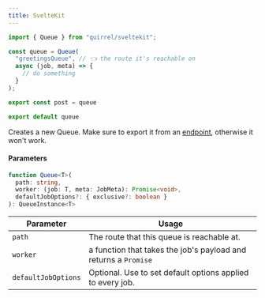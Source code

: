 ```yaml
---
title: SvelteKit
---
```


```ts title="src/routes/greetingsQueue.ts"
import { Queue } from "quirrel/sveltekit";

const queue = Queue(
  "greetingsQueue", // 👈 the route it's reachable on
  async (job, meta) => {
    // do something
  }
);

export const post = queue

export default queue
```

Creates a new Queue.
Make sure to export it from an [endpoint](https://kit.svelte.dev/docs#routing-endpoints), otherwise it won't work.

#### Parameters

```ts
function Queue<T>(
  path: string,
  worker: (job: T, meta: JobMeta): Promise<void>,
  defaultJobOptions?: { exclusive?: boolean }
): QueueInstance<T>
```

| Parameter           | Usage                                                           |
| ------------------- | --------------------------------------------------------------- |
| `path`              | The route that this queue is reachable at.                      |
| `worker`            | a function that takes the job's payload and returns a `Promise` |
| `defaultJobOptions` | Optional. Use to set default options applied to every job.      |

